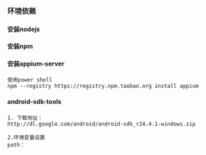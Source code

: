 ### 环境依赖

#### 安装nodejs

#### 安装npm

#### 安装appium-server
    使用power shell
    npm --registry https://registry.npm.taobao.org install appium


#### android-sdk-tools

    1. 下载地址：
    http://dl.google.com/android/android-sdk_r24.4.1-windows.zip
    
    2.环境变量设置
    path：